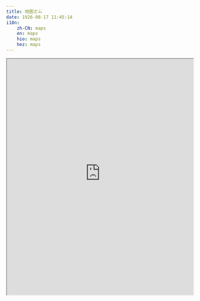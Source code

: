 ```yaml
---
title: 地图ㄜㄙ
date: 1926-08-17 11:45:14
i18n:
    zh-CN: maps
    en: maps
    hio: maps
    hez: maps
---
```


<iframe src="https://maps.hsmc.hyperbola.studio/" style="width: 100%;height: 40rem;"></iframe>